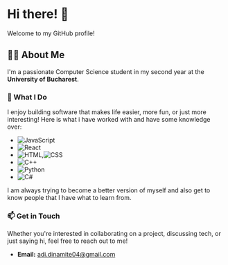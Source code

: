 # Hi there! 👋

Welcome to my GitHub profile!
## 👨‍💻 About Me
I'm a passionate Computer Science student in my second year at the **University of Bucharest**. 
### 🔭 What I Do
I enjoy building software that makes life easier, more fun, or just more interesting! 
Here is what i have worked with and have some knowledge over:
  - ![JavaScript](https://img.shields.io/badge/-JavaScript-F7DF1E?logo=javascript&logoColor=black)
  - ![React](https://img.shields.io/badge/-React-61DAFB?logo=react&logoColor=black)
  - ![HTML](https://img.shields.io/badge/-HTML5-E34F26?logo=html5&logoColor=white),![CSS](https://img.shields.io/badge/-CSS3-1572B6?logo=css3&logoColor=white)
  - ![C++](https://img.shields.io/badge/-C++-00599C?logo=cplusplus&logoColor=white)
  - ![Python](https://img.shields.io/badge/-Python-3776AB?logo=python&logoColor=white)
  - ![C#](https://img.shields.io/badge/-C%23-239120?logo=csharp&logoColor=white)

I am always trying to become a better version of myself and also get to know people that I have what to learn from.
### 📫 Get in Touch
Whether you're interested in collaborating on a project, discussing tech, or just saying hi, feel free to reach out to me!

- **Email:** adi.dinamite04@gmail.com

